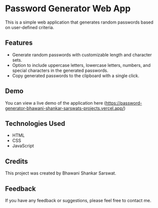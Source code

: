 # Password Generator Web App

This is a simple web application that generates random passwords based on user-defined criteria.

## Features

- Generate random passwords with customizable length and character sets.
- Option to include uppercase letters, lowercase letters, numbers, and special characters in the generated passwords.
- Copy generated passwords to the clipboard with a single click.

## Demo

You can view a live demo of the application here (https://password-generator-bhawani-shankar-sarswats-projects.vercel.app/)

## Technologies Used

- HTML
- CSS
- JavaScript

## Credits

This project was created by Bhawani Shankar Sarswat.

## Feedback

If you have any feedback or suggestions, please feel free to contact me.

